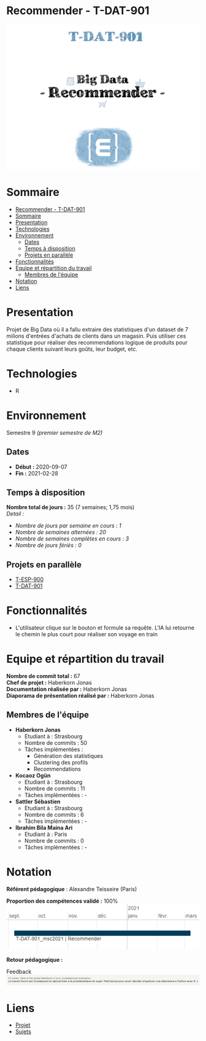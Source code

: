 # Recommender - T-DAT-901

![Project logo](assets/logo.png)

# Sommaire

- [Recommender - T-DAT-901](#recommender---t-dat-901)
- [Sommaire](#sommaire)
- [Presentation](#presentation)
- [Technologies](#technologies)
- [Environnement](#environnement)
  - [Dates](#dates)
  - [Temps à disposition](#temps-à-disposition)
  - [Projets en parallèle](#projets-en-parallèle)
- [Fonctionnalités](#fonctionnalités)
- [Equipe et répartition du travail](#equipe-et-répartition-du-travail)
  - [Membres de l'équipe](#membres-de-léquipe)
- [Notation](#notation)
- [Liens](#liens)

# Presentation

Projet de Big Data où il a fallu extraire des statistiques d'un dataset de 7 milions d'entrées d'achats de clients dans un magasin. Puis utiliser ces statistique pour réaliser des recommendations logique de produits pour chaque clients suivant leurs goûts, leur budget, etc.

# Technologies
* R

# Environnement
Semestre 9 *(premier semestre de M2)*

## Dates
* **Début :** 2020-09-07
* **Fin :** 2021-02-28

## Temps à disposition
**Nombre total de jours :** 35 (7 semaines; 1,75 mois)  
*Detail :*
* *Nombre de jours par semaine en cours : 1*
* *Nombre de semaines alternées : 20*
* *Nombre de semaines complètes en cours : 3*
* *Nombre de jours fériés : 0*


## Projets en parallèle 
* [T-ESP-900](https://github.com/HaberkornJonas/ManageMint_Frontend_T-ESP-900)
* [T-DAT-901](https://github.com/HaberkornJonas/Image-Recognition_T-DEV-810)

# Fonctionnalités
* L'utilisateur clique sur le bouton et formule sa requête. L'IA lui retourne le chemin le plus court pour réaliser son voyage en train

# Equipe et répartition du travail
**Nombre de commit total :** 67  
**Chef de projet :** Haberkorn Jonas  
**Documentation réalisée par :** Haberkorn Jonas  
**Diaporama de présentation réalisé par :** Haberkorn Jonas

## Membres de l'équipe
* **Haberkorn Jonas**
  * Etudiant à : Strasbourg
  * Nombre de commits : 50
  * Tâches implémentées :
    * Génération des statistiques
    * Clustering des profils
    * Recommendations
* **Kocaoz Ogün**
  * Etudiant à : Strasbourg
  * Nombre de commits : 11
  * Tâches implémentées : -
* **Sattler Sébastien**
  * Etudiant à : Strasbourg
  * Nombre de commits : 6
  * Tâches implémentées : -
* **Ibrahim Bila Maina Ari**
  * Etudiant à : Paris
  * Nombre de commits : 0
  * Tâches implémentées : -

# Notation
**Référent pédagogique** : Alexandre Teisseire (Paris)
  
**Proportion des compétences validé :** 100%    
![Proportion des compétences validé](assets/competences.png)

**Retour pédagogique :**   

Feedback  
![Feedack](assets/feedback.png)

# Liens
* [Projet](project)
* [Sujets](documents/subject)
